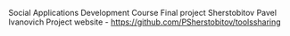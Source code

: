 Social Applications Development Course Final project 
Sherstobitov Pavel Ivanovich
Project website - https://github.com/PSherstobitov/toolssharing
